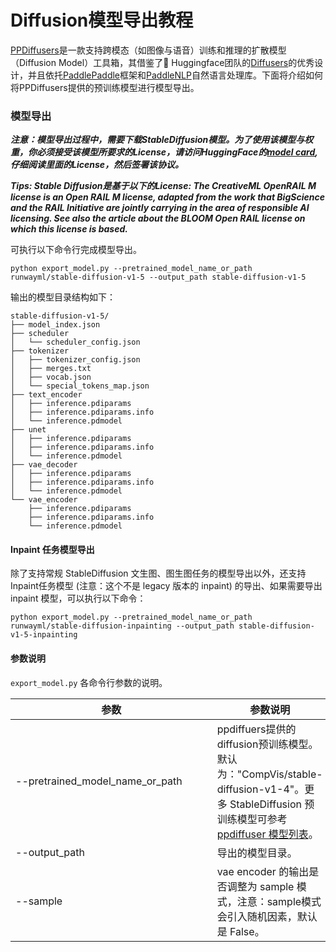 # Diffusion模型导出教程


[PPDiffusers](https://github.com/PaddlePaddle/PaddleNLP/tree/develop/ppdiffusers)是一款支持跨模态（如图像与语音）训练和推理的扩散模型（Diffusion Model）工具箱，其借鉴了🤗 Huggingface团队的[Diffusers](https://github.com/huggingface/diffusers)的优秀设计，并且依托[PaddlePaddle](https://github.com/PaddlePaddle/Paddle)框架和[PaddleNLP](https://github.com/PaddlePaddle/PaddleNLP)自然语言处理库。下面将介绍如何将PPDiffusers提供的预训练模型进行模型导出。

### 模型导出

___注意：模型导出过程中，需要下载StableDiffusion模型。为了使用该模型与权重，你必须接受该模型所要求的License，请访问HuggingFace的[model card](https://huggingface.co/runwayml/stable-diffusion-v1-5), 仔细阅读里面的License，然后签署该协议。___

___Tips: Stable Diffusion是基于以下的License: The CreativeML OpenRAIL M license is an Open RAIL M license, adapted from the work that BigScience and the RAIL Initiative are jointly carrying in the area of responsible AI licensing. See also the article about the BLOOM Open RAIL license on which this license is based.___

可执行以下命令行完成模型导出。

```shell
python export_model.py --pretrained_model_name_or_path runwayml/stable-diffusion-v1-5 --output_path stable-diffusion-v1-5
```

输出的模型目录结构如下：
```shell
stable-diffusion-v1-5/
├── model_index.json
├── scheduler
│   └── scheduler_config.json
├── tokenizer
│   ├── tokenizer_config.json
│   ├── merges.txt
│   ├── vocab.json
│   └── special_tokens_map.json
├── text_encoder
│   ├── inference.pdiparams
│   ├── inference.pdiparams.info
│   └── inference.pdmodel
├── unet
│   ├── inference.pdiparams
│   ├── inference.pdiparams.info
│   └── inference.pdmodel
├── vae_decoder
│   ├── inference.pdiparams
│   ├── inference.pdiparams.info
│   └── inference.pdmodel
└── vae_encoder
    ├── inference.pdiparams
    ├── inference.pdiparams.info
    └── inference.pdmodel
```

#### Inpaint 任务模型导出

除了支持常规 StableDiffusion 文生图、图生图任务的模型导出以外，还支持Inpaint任务模型 (注意：这个不是 legacy 版本的 inpaint) 的导出、如果需要导出 inpaint 模型，可以执行以下命令：

```shell
python export_model.py --pretrained_model_name_or_path runwayml/stable-diffusion-inpainting --output_path stable-diffusion-v1-5-inpainting
```

#### 参数说明

`export_model.py` 各命令行参数的说明。

| 参数 |参数说明 |
|----------|--------------|
|<div style="width: 230pt"> --pretrained_model_name_or_path </div> | ppdiffuers提供的diffusion预训练模型。默认为："CompVis/stable-diffusion-v1-4"。更多 StableDiffusion 预训练模型可参考 [ppdiffuser 模型列表](../README.md#ppdiffusers模型支持的权重)。|
|--output_path | 导出的模型目录。 |
|--sample | vae encoder 的输出是否调整为 sample 模式，注意：sample模式会引入随机因素，默认是 False。|
